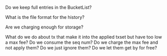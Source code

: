 

Do we keep full entries in the BucketList?


What is the file format for the history?


Are we charging enough for storage?


What do we do about tx that make it into the applied txset but have too low a max fee? 
	Do we consume the seq num?
	Do we charge the max fee and not apply them? 
	Do we just ignore them?
	Do we let them get by for free?
	

	 